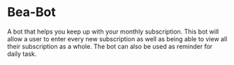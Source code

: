# Bea-Bot
A bot that helps you keep up with your monthly subscription. This bot will allow a user to enter every new subscription as well as being able to view all their subscription as a whole. The bot can also be used as reminder for daily task. 
